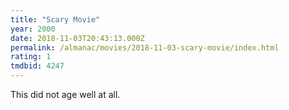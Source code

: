 ```yaml
---
title: "Scary Movie"
year: 2000
date: 2018-11-03T20:43:13.000Z
permalink: /almanac/movies/2018-11-03-scary-movie/index.html
rating: 1
tmdbid: 4247
---
```


This did not age well at all.